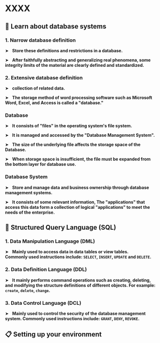 # XXXX

## 📣 Learn about database systems


### 1. Narrow database definition

➤ &nbsp; **Store these definitions and restrictions in a database.**

➤ &nbsp; **After faithfully abstracting and generalizing real phenomena, some integrity limits of the material are clearly defined and standardized.**


### 2. Extensive database definition

➤ &nbsp; **collection of related data.**

➤ &nbsp; **The storage method of word processing software such as Microsoft Word, Excel, and Access is called a "database."**


### Database

➤ &nbsp; **It consists of "files" in the operating system's file system.**

➤ &nbsp; **It is managed and accessed by the "Database Management System".**

➤ &nbsp; **The size of the underlying file affects the storage space of the Database.**

➤ &nbsp; **When storage space is insufficient, the file must be expanded from the bottom layer for database use.**



### Database System

➤ &nbsp; **Store and manage data and business ownership through database management systems.**

➤ &nbsp; **It consists of some relevant information, The "applications" that access this data form a collection of logical "applications" to meet the needs of the enterprise.**


## 📣 Structured Query Language (SQL)

### 1. Data Manipulation Language (DML)

➤ &nbsp; **Mainly used to access data in data tables or view tables.  
Commonly used instructions include: `SELECT`, `INSERT`, `UPDATE` and `DELETE`.**



### 2. Data Definition Language (DDL)

➤ &nbsp; **It mainly performs command operations such as creating, deleting, and modifying the structure definitions of different objects. For example:  `create`, `delete`, `change`.**


### 3. Data Control Language (DCL)

➤ &nbsp; **Mainly used to control the security of the database management system. Commonly used instructions include: `GRANT`, `DENY`, `REVOKE`.**



## 📋 Setting up your environment

